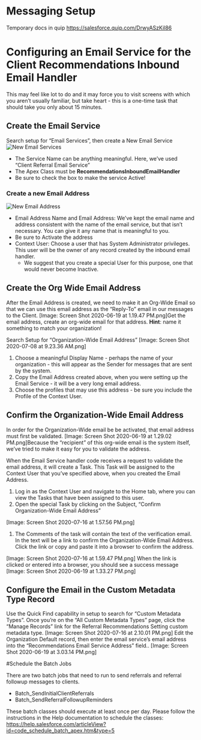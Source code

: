 # Messaging Setup

Temporary docs in quip
<https://salesforce.quip.com/DrwyASzKil86>

# Configuring an Email Service for the Client Recommendations Inbound Email Handler

This may feel like lot to do and it may force you to visit screens with which you aren’t usually familiar, but take heart - this is a one-time task that should take you only about 15 minutes.

## Create the Email Service

Search setup for “Email Services”, then create a New Email Service
<img alt="New Email Services" src="https://raw.githubusercontent.com/Salesforce-org-Impact-Labs/01HousingandHomelessness/f2b468ebdbab7af8014edfb96ab8c299f129a42e/docs/images/New_Email_Service.png">

* The Service Name can be anything meaningful. Here, we’ve used “Client Referral Email Service”
* The Apex Class must be **RecommendationsInboundEmailHandler**
* Be sure to check the box to make the service Active!

### Create a new Email Address

<img alt="New Email Address" src="https://raw.githubusercontent.com/Salesforce-org-Impact-Labs/01HousingandHomelessness/f2b468ebdbab7af8014edfb96ab8c299f129a42e/docs/images/New_Email_Address.png">


* Email Address Name and Email Address: We’ve kept the email name and address consistent with the name of the email service, but that isn’t necessary. You can give it any name that is meaningful to you.
* Be sure to Activate the address
* Context User: Choose a user that has System Administrator privileges. This user will be the owner of any record created by the inbound email handler.
    * We suggest that you create a special User for this purpose, one that would never become Inactive.

## Create the Org Wide Email Address

After the Email Address is created, we need to make it an Org-Wide Email so that we can use this email address as the “Reply-To” email in our messages to the Client.
[Image: Screen Shot 2020-06-19 at 1.19.47 PM.png]Get the email address, create an org-wide email for that address. **Hint**: name it something to match your organization!

Search Setup for “Organization-Wide Email Address”
[Image: Screen Shot 2020-07-08 at 9.23.36 AM.png]

1. Choose a meaningful Display Name - perhaps the name of your organization - this will appear as the Sender for messages that are sent by the system.
2. Copy the Email Address created above, when you were setting up the Email Service - it will be a very long email address.
3. Choose the profiles that may use this address - be sure you include the Profile of the Context User.

## Confirm the Organization-Wide Email Address

In order for the Organization-Wide email be be activated, that email address must first be validated.
[Image: Screen Shot 2020-06-19 at 1.29.02 PM.png]Because the “recipient” of this org-wide email is the system itself, we’ve tried to make it easy for you to validate the address.

When the Email Service handler code receives a request to validate the email address, it will create a Task. This Task will be assigned to the Context User that you’ve specified above, when you created the Email Address.


1. Log in as the Context User and navigate to the Home tab, where you can view the Tasks that have been assigned to this user.
2. Open the special Task by clicking on the Subject, “Confirm Organization-Wide Email Address”

[Image: Screen Shot 2020-07-16 at 1.57.56 PM.png]

1. The Comments of the task will contain the text of the verification email. In the text will be a link to confirm the Organization-Wide Email Address. Click the link or copy and paste it into a browser to confirm the address.

[Image: Screen Shot 2020-07-16 at 1.59.47 PM.png]
When the link is clicked or entered into a browser, you should see a success message
[Image: Screen Shot 2020-06-19 at 1.33.27 PM.png]

## Configure the Email in the Custom Metadata Type Record

Use the Quick Find capability in setup to search for “Custom Metadata Types”. Once you’re on the “All Custom Metadata Types” page, click the “Manage Records” link for the Referral Recommendations Setting custom metadata type. 
[Image: Screen Shot 2020-07-16 at 2.10.01 PM.png]
Edit the Organization Default record, then enter the email service’s email address into the “Recommendations Email Service Address” field..
[Image: Screen Shot 2020-06-19 at 3.03.14 PM.png]

#Schedule the Batch Jobs

There are two batch jobs that need to run to send referrals and referral followup messages to clients.

* Batch_SendInitialClientReferrals
* Batch_SendReferralFollowupReminders

These batch classes should execute at least once per day. Please follow the instructions in the Help documentation to schedule the classes: https://help.salesforce.com/articleView?id=code_schedule_batch_apex.htm&type=5
